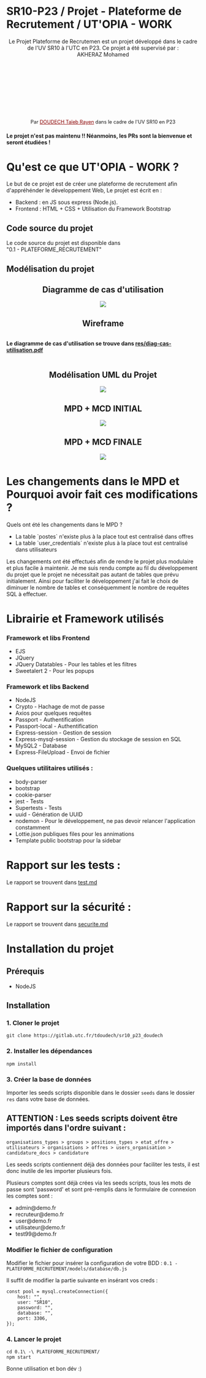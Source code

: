 <h1>SR10-P23 / Projet - Plateforme de Recrutement / UT'OPIA - WORK </h1>
<div style="text-align: center;"> 
    <p align="center">Le Projet Plateforme de Recrutemen est un projet développé dans le cadre de l'UV SR10 à l'UTC en P23. Ce projet a été supervisé par : <br> AKHERAZ Mohamed</p>
    <p style="font-size: 0.8rem; margin-top: 4vh"> Par <a href="https://github.com/RayanDoudech" target="_blank" style="color: darkred">DOUDECH Taïeb Rayen</a> dans le cadre de l'UV SR10 en P23</p>
</div>



#### Le projet n'est pas maintenu !! Néanmoins, les PRs sont la bienvenue et seront étudiées !

<h1>Qu'est ce que UT'OPIA - WORK
 ?</h1>
Le but de ce projet est de créer une plateforme de recrutement afin d'appréhénder le développement Web, Le projet est écrit en : 
<ul>
<li>Backend : en JS sous express (Node.js).</li>
<li>Frontend : HTML + CSS + Utilisation du Framework Bootstrap</li>
</ul>

## Code source du projet

Le code source du projet est disponible dans <br>"0.1 - PLATEFORME_RECRUTEMENT" <br>

## Modélisation du projet 

<div style="text-align: center"><h2> Diagramme de cas d'utilisation</h2></div>

<div style="display :flex; align-items : center; justify-content: center">
<img src="res/diag_use_case.png">
</div>

<div style="text-align: center"><h2> Wireframe </h2></div>

<div style="display :flex; align-items : center; justify-content: center">
<p style="font-weight: bold">Le diagramme de cas d'utilisation se trouve dans <a href="/res/wireframe.pdf" target="_blank">res/diag-cas-utilisation.pdf</a></p>
</div>

<div style="text-align: center"><h2> Modélisation UML du Projet </h2></div>

<div style="display :flex; align-items : center; justify-content: center">
<img src="res/uml.svg">
</div>

<div style="text-align: center"><h2> MPD + MCD INITIAL </h2></div>

<div style="display :flex; align-items : center; justify-content: center">
<img src="res/mpd.png">
</div>

<div style="text-align: center"><h2> MPD + MCD FINALE </h2></div>

<div style="display :flex; align-items : center; justify-content: center">
<img src="res/mpd-final.png">
</div>

# Les changements dans le MPD et Pourquoi avoir fait ces modifications ?
Quels ont été les changements dans le MPD ?
<ul>
<li>La table `postes` n'existe plus à la place tout est centralisé dans offres</li>
<li>La table `user_credentials` n'existe plus à la place tout est centralisé dans utilisateurs</li>
</ul>

Les changements ont été effectués afin de rendre le projet plus modulaire et plus facile à maintenir. Je me suis rendu compte au fil du développement du projet que le projet ne nécessitait pas autant de tables que prévu initialement. Ainsi pour faciliter le développement j'ai fait le choix de diminuer le nombre de tables et conséquemment le nombre de requêtes SQL à effectuer.

# Librairie et Framework utilisés

### Framework et libs Frontend

<ul>
<li>EJS</li>
<li>JQuery</li>
<li>JQuery Datatables - Pour les tables et les filtres</li>
<li>Sweetalert 2 - Pour les popups</li>
</ul>

### Framework et libs Backend

<ul>
<li>NodeJS</li>
<li>Crypto - Hachage de mot de passe</li>
<li>Axios pour quelques requêtes</li>
<li>Passport - Authentification</li>
<li>Passport-local - Authentification</li>
<li>Express-session - Gestion de session</li>
<li>Express-mysql-session - Gestion du stockage de session en SQL</li>
<li>MySQL2 - Database</li>
<li>Express-FileUpload - Envoi de fichier</li>
</ul>

### Quelques utilitaires utilisés :

<ul>
<li>body-parser</li>
<li>bootstrap</li>
<li>cookie-parser</li>
<li>jest - Tests</li>
<li>Supertests - Tests</li>
<li>uuid - Génération de UUID</li>
<li>nodemon - Pour le développement, ne pas devoir relancer l'application constamment</li>
<li>Lottie.json publiques files pour les annimations</li>
<li>Template public bootstrap pour la sidebar</li>
</ul>

# Rapport sur les tests :

Le rapport se trouvent dans <a href="/test.md">test.md</a>

# Rapport sur la sécurité :

Le rapport se trouvent dans <a href="/securite.md">securite.md</a>

# Installation du projet

## Prérequis
<ul>
<li>NodeJS</li>
</ul>

## Installation

### 1. Cloner le projet

``` git clone https://gitlab.utc.fr/tdoudech/sr10_p23_doudech ``` <br>

### 2. Installer les dépendances

``` npm install ```

### 3. Créer la base de données

Importer les seeds scripts disponible dans le dossier `seeds` dans le dossier `res` dans votre base de données.
## ATTENTION : Les seeds scripts doivent être importés dans l'ordre suivant :
```organisations_types > groups > positions_types > etat_offre > utilisateurs > organisations > offres > users_organisation > candidature_docs > candidature```

Les seeds scripts contiennent déjà des données pour faciliter les tests, il est donc inutile de les importer plusieurs fois.

Plusieurs comptes sont déjà crées via les seeds scripts, tous les mots de passe sont 'password' et sont pré-remplis dans le formulaire de connexion les comptes sont :
<ul>
<li>admin@demo.fr</li>
<li>recruteur@demo.fr</li>
<li>user@demo.fr</li>
<li>utilisateur@demo.fr</li>
<li>test99@demo.fr</li>
</ul>

### Modifier le fichier de configuration
Modifier le fichier pour insérer la configuration de votre BDD :
``` 0.1 - PLATEFORME_RECRUTEMENT/models/database/db.js ```

Il suffit de modifier la partie suivante en insérant vos creds :
```
const pool = mysql.createConnection({
    host: "",
    user: "SR10",
    password: "",
    database: "",
    port: 3306,
});
```


### 4. Lancer le projet
    cd 0.1\ -\ PLATEFORME_RECRUTEMENT/
    npm start

Bonne utilisation et bon dév :)

